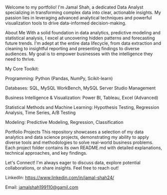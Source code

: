 Welcome to my portfolio! I'm Jamal Shah, a dedicated Data Analyst specializing in transforming complex data into clear, actionable insights. My passion lies in leveraging advanced analytical techniques and powerful visualization tools to drive data-informed decision-making.

About Me
With a solid foundation in data analytics, predictive modeling and statistical analysis, I excel at uncovering hidden patterns and forecasting future trends. I'm adept at the entire data lifecycle, from data extraction and cleaning to insightful reporting and presenting findings to diverse audiences. My goal is to empower businesses with the intelligence they need to thrive.

My Core Toolkit:

Programming: Python (Pandas, NumPy, Scikit-learn)

Databases: SQL, MySQL WorkBench, MySQL Server Studio Management

Business Intelligence & Visualization: Power BI, Tableau, Excel (Advanced)

Statistical Methods and Machine Learning: Hypothesis Testing, Regression Analysis, Time Series, A/B Testing

Modeling: Predictive Modeling, Regression, Classification

Portfolio Projects
This repository showcases a selection of my data analytics and data science projects, demonstrating my ability to apply diverse tools and methodologies to solve real-world business problems. Each project folder contains its own README.md with detailed explanations, technical approaches, and key findings.

Let's Connect!
I'm always eager to discuss data, explore potential collaborations, or share insights. Feel free to reach out!

LinkedIn: https://www.linkedin.com/in/jamal-shah24/

Email: jamalshah199110@gamil.com
